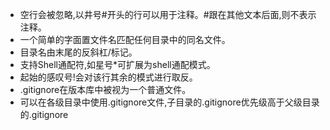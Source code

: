 - 空行会被忽略,以井号#开头的行可以用于注释。#跟在其他文本后面,则不表示注释。
- 一个简单的字面置文件名匹配任何目录中的同名文件。
- 目录名由末尾的反斜杠/标记。
- 支持Shell通配符,如星号*可扩展为shell通配模式。
- 起始的感叹号!会对该行其余的模式进行取反。
- .gitignore在版本库中被视为一个普通文件。
- 可以在各级目录中使用.gitignore文件,子目录的.gitignore优先级高于父级目录的.gitignore